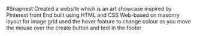 #Snapnest
Created a website which is an art showcase inspired by Pinterest 
front End built using HTML and CSS 
Web-based on masonry layout for image grid 
used the hover feature to change colour as you move the mouse over the create button and text in the footer 
